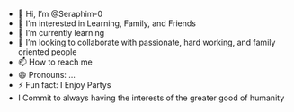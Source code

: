 - 👋 Hi, I’m @Seraphim-0
- 👀 I’m interested in Learning, Family, and Friends 
- 🌱 I’m currently learning 
- 💞️ I’m looking to collaborate with passionate, hard working, and family oriented people
- 📫 How to reach me 
- 😄 Pronouns: ...
- ⚡ Fun fact: I Enjoy Partys
- I Commit to always having the interests of the greater good of humanity

<!---
Seraphim-0/Seraphim-0 is a ✨ special ✨ repository because its `README.md` (this file) appears on your GitHub profile.
You can click the Preview link to take a look at your changes.
--->
